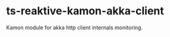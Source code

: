 ts-reaktive-kamon-akka-client
=============================

Kamon module for akka http client internals monitoring.

